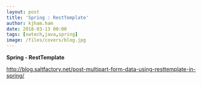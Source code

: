 ```yaml
---
layout: post
title: 'Spring : RestTemplate'
author: kjham.ham
date: 2018-03-13 00:00
tags: [swtech,java,spring]
image: /files/covers/blog.jpg
---
```


**Spring - RestTemplate**

http://blog.saltfactory.net/post-multipart-form-data-using-resttemplate-in-spring/